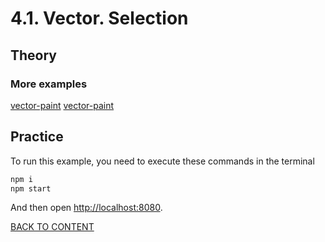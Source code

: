 # 4.1. Vector. Selection

## Theory

### More examples

[vector-paint](https://code.nextgis.com/demo-examples-vector-selection)
[vector-paint](https://code.nextgis.com/demo-examples-vector-hover-selection)

## Practice

To run this example, you need to execute these commands in the terminal

```bash
npm i
npm start
```

And then open [http://localhost:8080](http://localhost:8080).

[BACK TO CONTENT](../../README.md)
